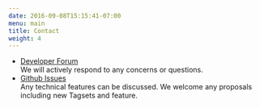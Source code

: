```yaml
---
date: 2016-09-08T15:15:41-07:00
menu: main
title: Contact
weight: 4
---
```


* [Developer Forum](https://groups.google.com/d/forum/brickschema)  
We will actively respond to any concerns or questions.
* [Github Issues](https://github.com/BuildSysUniformMetadata/GroundTruth/issues)  
Any technical features can be discussed. We welcome any proposals including new Tagsets and feature.
